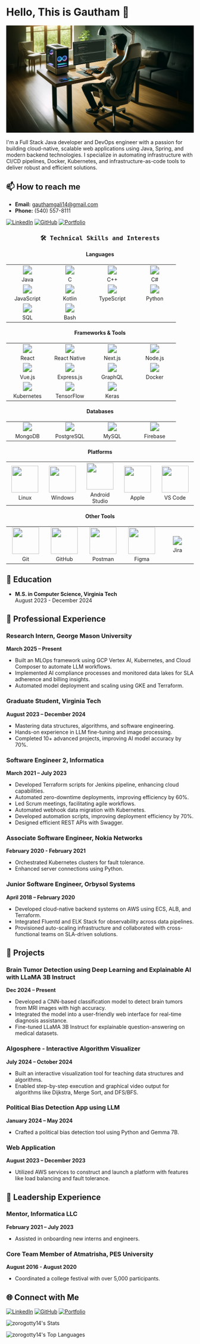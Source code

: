 # Hello, This is Gautham 👋


![Banner](assets/1.jpg)


I'm a Full Stack Java developer and DevOps engineer with a passion for building cloud-native, scalable web applications using Java, Spring, and modern backend technologies. I specialize in automating infrastructure with CI/CD pipelines, Docker, Kubernetes, and infrastructure-as-code tools to deliver robust and efficient solutions.


## 📫 How to reach me

- **Email:** gauthamgali14@gmail.com
- **Phone:** (540) 557-8111

[![LinkedIn](https://img.shields.io/badge/LinkedIn-0A66C2?style=for-the-badge&logo=linkedin&logoColor=white)](https://www.linkedin.com/in/gautham-gali/)
[![GitHub](https://img.shields.io/badge/GitHub-181717?style=for-the-badge&logo=github&logoColor=white)](https://github.com/zorogotty14)
[![Portfolio](https://img.shields.io/badge/Portfolio-4285F4?style=for-the-badge&logo=google-chrome&logoColor=white)](https://zorogotty14.github.io/)

<h3 align="center"><samp>🛠 Technical Skills and Interests</samp></h3>

<!-- Languages -->
<h4 align="center">Languages</h4>
<table align="center">
  <tr>
    <td align="center" width="100"><span style="zoom: 1.5;"><img src="https://img.shields.io/badge/Java-ED8B00?style=for-the-badge&logo=java&logoColor=white" /></span><br>Java</td>
    <td align="center" width="100"><span style="zoom: 1.5;"><img src="https://img.shields.io/badge/C-00599C?style=for-the-badge&logo=c&logoColor=white" /></span><br>C</td>
    <td align="center" width="100"><span style="zoom: 1.5;"><img src="https://img.shields.io/badge/C++-00599C?style=for-the-badge&logo=c%2B%2B&logoColor=white" /></span><br>C++</td>
    <td align="center" width="100"><span style="zoom: 1.5;"><img src="https://img.shields.io/badge/C%23-239120?style=for-the-badge&logo=c-sharp&logoColor=white" /></span><br>C#</td>
  </tr>
  <tr>
    <td align="center" width="100"><span style="zoom: 1.5;"><img src="https://img.shields.io/badge/JavaScript-323330?style=for-the-badge&logo=javascript&logoColor=F7DF1E" /></span><br>JavaScript</td>
    <td align="center" width="100"><span style="zoom: 1.5;"><img src="https://img.shields.io/badge/Kotlin-0095D5?style=for-the-badge&logo=kotlin&logoColor=white" /></span><br>Kotlin</td>
    <td align="center" width="100"><span style="zoom: 1.5;"><img src="https://img.shields.io/badge/TypeScript-007ACC?style=for-the-badge&logo=typescript&logoColor=white" /></span><br>TypeScript</td>
    <td align="center" width="100"><span style="zoom: 1.5;"><img src="https://img.shields.io/badge/Python-3776AB?style=for-the-badge&logo=python&logoColor=white" /></span><br>Python</td>
  </tr>
  <tr>
    <td align="center" width="100"><span style="zoom: 1.5;"><img src="https://img.shields.io/badge/SQL-003B57?style=for-the-badge&logo=postgresql&logoColor=white" /></span><br>SQL</td>
    <td align="center" width="100"><span style="zoom: 1.5;"><img src="https://img.shields.io/badge/Bash-4EAA25?style=for-the-badge&logo=gnu-bash&logoColor=white" /></span><br>Bash</td>
  </tr>
</table>

<!-- Frameworks & Tools -->
<h4 align="center">Frameworks & Tools</h4>
<table align="center">
  <tr>
    <td align="center" width="100"><span style="zoom: 1.5;"><img src="https://img.shields.io/badge/React-20232A?style=for-the-badge&logo=react&logoColor=61DAFB" /></span><br>React</td>
    <td align="center" width="100"><span style="zoom: 1.5;"><img src="https://img.shields.io/badge/React_Native-20232A?style=for-the-badge&logo=react&logoColor=61DAFB" /></span><br>React Native</td>
    <td align="center" width="100"><span style="zoom: 1.5;"><img src="https://img.shields.io/badge/Next.js-000000?style=for-the-badge&logo=next-dot-js&logoColor=white" /></span><br>Next.js</td>
    <td align="center" width="100"><span style="zoom: 1.5;"><img src="https://img.shields.io/badge/Node.js-339933?style=for-the-badge&logo=nodedotjs&logoColor=white" /></span><br>Node.js</td>
  </tr>
  <tr>
    <td align="center" width="100"><span style="zoom: 1.5;"><img src="https://img.shields.io/badge/Vue.js-4FC08D?style=for-the-badge&logo=vue-dot-js&logoColor=white" /></span><br>Vue.js</td>
    <td align="center" width="100"><span style="zoom: 1.5;"><img src="https://img.shields.io/badge/Express.js-000000?style=for-the-badge&logo=express&logoColor=white" /></span><br>Express.js</td>
    <td align="center" width="100"><span style="zoom: 1.5;"><img src="https://img.shields.io/badge/GraphQL-E10098?style=for-the-badge&logo=graphql&logoColor=white" /></span><br>GraphQL</td>
    <td align="center" width="100"><span style="zoom: 1.5;"><img src="https://img.shields.io/badge/Docker-2496ED?style=for-the-badge&logo=docker&logoColor=white" /></span><br>Docker</td>
  </tr>
  <tr>
    <td align="center" width="100"><span style="zoom: 1.5;"><img src="https://img.shields.io/badge/Kubernetes-326CE5?style=for-the-badge&logo=kubernetes&logoColor=white" /></span><br>Kubernetes</td>
    <td align="center" width="100"><span style="zoom: 1.5;"><img src="https://img.shields.io/badge/TensorFlow-FF6F00?style=for-the-badge&logo=tensorflow&logoColor=white" /></span><br>TensorFlow</td>
    <td align="center" width="100"><span style="zoom: 1.5;"><img src="https://img.shields.io/badge/Keras-D00000?style=for-the-badge&logo=keras&logoColor=white" /></span><br>Keras</td>
  </tr>
</table>

<!-- Databases -->
<h4 align="center">Databases</h4>
<table align="center">
  <tr>
    <td align="center" width="100"><span style="zoom: 1.5;"><img src="https://img.shields.io/badge/MongoDB-47A248?style=for-the-badge&logo=mongodb&logoColor=white" /></span><br>MongoDB</td>
    <td align="center" width="100"><span style="zoom: 1.5;"><img src="https://img.shields.io/badge/PostgreSQL-316192?style=for-the-badge&logo=postgresql&logoColor=white" /></span><br>PostgreSQL</td>
    <td align="center" width="100"><span style="zoom: 1.5;"><img src="https://img.shields.io/badge/MySQL-4479A1?style=for-the-badge&logo=mysql&logoColor=white" /></span><br>MySQL</td>
    <td align="center" width="100"><span style="zoom: 1.5;"><img src="https://img.shields.io/badge/Firebase-FFCA28?style=for-the-badge&logo=firebase&logoColor=white" /></span><br>Firebase</td>
  </tr>
</table>

<!-- Platforms -->
<h4 align="center">Platforms</h4>
<table align="center">
  <tr>
    <td align="center" width="100"><span style="zoom: 1.5;"><img src="https://skillicons.dev/icons?i=linux" width="48" height="48" /></span><br>Linux</td>
    <td align="center" width="100"><span style="zoom: 1.5;"><img src="https://skillicons.dev/icons?i=windows" width="48" height="48" /></span><br>Windows</td>
    <td align="center" width="100"><span style="zoom: 1.5;"><img src="https://skillicons.dev/icons?i=androidstudio" width="48" height="48" /></span><br>Android Studio</td>
    <td align="center" width="100"><span style="zoom: 1.5;"><img src="https://skillicons.dev/icons?i=apple" width="48" height="48" /></span><br>Apple</td>
    <td align="center" width="100"><span style="zoom: 1.5;"><img src="https://skillicons.dev/icons?i=vscode" width="48" height="48" /></span><br>VS Code</td>
  </tr>
</table>

<!-- Others -->
<h4 align="center">Other Tools</h4>
<table align="center">
  <tr>
    <td align="center" width="100"><span style="zoom: 1.5;"><img src="https://skillicons.dev/icons?i=git" width="48" height="48" /></span><br>Git</td>
    <td align="center" width="100"><span style="zoom: 1.5;"><img src="https://skillicons.dev/icons?i=github" width="48" height="48" /></span><br>GitHub</td>
    <td align="center" width="100"><span style="zoom: 1.5;"><img src="https://skillicons.dev/icons?i=postman" width="48" height="48" /></span><br>Postman</td>
    <td align="center" width="100"><span style="zoom: 1.5;"><img src="https://skillicons.dev/icons?i=figma" width="48" height="48" /></span><br>Figma</td>
    <td align="center" width="100"><span style="zoom: 1.5;"><img src="https://img.shields.io/badge/Jira-0052CC?style=for-the-badge&logo=jira&logoColor=white" /></span><br>Jira</td>
  </tr>
</table>


## 🏫 Education

- **M.S. in Computer Science, Virginia Tech**  
  August 2023 - December 2024

## 💼 Professional Experience

### Research Intern, George Mason University 
**March 2025 – Present**  
- Built an MLOps framework using GCP Vertex AI, Kubernetes, and Cloud Composer to automate LLM workflows.  
- Implemented AI compliance processes and monitored data lakes for SLA adherence and billing insights.  
- Automated model deployment and scaling using GKE and Terraform.


### Graduate Student, Virginia Tech
**August 2023 – December 2024**
- Mastering data structures, algorithms, and software engineering.
- Hands-on experience in LLM fine-tuning and image processing.
- Completed 10+ advanced projects, improving AI model accuracy by 70%.

### Software Engineer 2, Informatica
**March 2021 – July 2023**
- Developed Terraform scripts for Jenkins pipeline, enhancing cloud capabilities.
- Automated zero-downtime deployments, improving efficiency by 60%.
- Led Scrum meetings, facilitating agile workflows.
- Automated webhook data migration with Kubernetes.
- Developed automation scripts, improving deployment efficiency by 70%.
- Designed efficient REST APIs with Swagger.


### Associate Software Engineer, Nokia Networks
**February 2020 - February 2021**
- Orchestrated Kubernetes clusters for fault tolerance.
- Enhanced server connections using Python.

### Junior Software Engineer, Orbysol Systems  
**April 2018 – February 2020**  
- Developed cloud-native backend systems on AWS using ECS, ALB, and Terraform.  
- Integrated Fluentd and ELK Stack for observability across data pipelines.  
- Provisioned auto-scaling infrastructure and collaborated with cross-functional teams on SLA-driven solutions.


## 🔧 Projects
### Brain Tumor Detection using Deep Learning and Explainable AI with LLaMA 3B Instruct   
**Dec 2024 – Present**  
- Developed a CNN-based classification model to detect brain tumors from MRI images with high accuracy.  
- Integrated the model into a user-friendly web interface for real-time diagnosis assistance.  
- Fine-tuned LLaMA 3B Instruct for explainable question-answering on medical datasets.  

### Algosphere - Interactive Algorithm Visualizer  
**July 2024 – October 2024**  
- Built an interactive visualization tool for teaching data structures and algorithms.  
- Enabled step-by-step execution and graphical video output for algorithms like Dijkstra, Merge Sort, and DFS/BFS.

### Political Bias Detection App using LLM
**January 2024 – May 2024**
- Crafted a political bias detection tool using Python and Gemma 7B.

### Web Application
**August 2023 – December 2023**
- Utilized AWS services to construct and launch a platform with features like load balancing and fault tolerance.

## 🏅 Leadership Experience

### Mentor, Informatica LLC
**February 2021 – July 2023**
- Assisted in onboarding new interns and engineers.

### Core Team Member of Atmatrisha, PES University
**August 2016 - August 2020**
- Coordinated a college festival with over 5,000 participants.

## 🌐 Connect with Me

[![LinkedIn](https://img.shields.io/badge/LinkedIn-0A66C2?style=for-the-badge&logo=linkedin&logoColor=white)](https://www.linkedin.com/in/gautham-gali/)
[![GitHub](https://img.shields.io/badge/GitHub-181717?style=for-the-badge&logo=github&logoColor=white)](https://github.com/zorogotty14)
[![Portfolio](https://img.shields.io/badge/Portfolio-4285F4?style=for-the-badge&logo=google-chrome&logoColor=white)](https://zorogotty14.github.io/)

![zorogotty14's Stats](https://github-readme-stats.vercel.app/api?username=zorogotty14&theme=vue&show_icons=true&hide_border=true&count_private=true)

![zorogotty14's Top Languages](https://github-readme-stats.vercel.app/api/top-langs/?username=zorogotty14&theme=vue&show_icons=true&hide_border=true&layout=compact)

